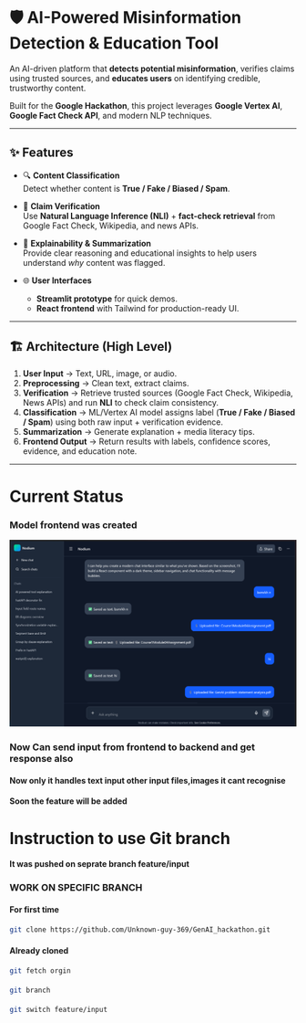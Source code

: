 # 🛡️ AI-Powered Misinformation Detection & Education Tool

An AI-driven platform that **detects potential misinformation**, verifies claims using trusted sources, and **educates users** on identifying credible, trustworthy content.  

Built for the **Google Hackathon**, this project leverages **Google Vertex AI**, **Google Fact Check API**, and modern NLP techniques.

---

## ✨ Features

- 🔍 **Content Classification**  
  Detect whether content is **True / Fake / Biased / Spam**.

- 📖 **Claim Verification**  
  Use **Natural Language Inference (NLI)** + **fact-check retrieval** from Google Fact Check, Wikipedia, and news APIs.

- 🧠 **Explainability & Summarization**  
  Provide clear reasoning and educational insights to help users understand *why* content was flagged.

- 🌐 **User Interfaces**  
  - **Streamlit prototype** for quick demos.  
  - **React frontend** with Tailwind for production-ready UI.  

---

## 🏗️ Architecture (High Level)

1. **User Input** → Text, URL, image, or audio.  
2. **Preprocessing** → Clean text, extract claims.  
3. **Verification** → Retrieve trusted sources (Google Fact Check, Wikipedia, News APIs) and run **NLI** to check claim consistency.  
4. **Classification** → ML/Vertex AI model assigns label (**True / Fake / Biased / Spam**) using both raw input + verification evidence.  
5. **Summarization** → Generate explanation + media literacy tips.  
6. **Frontend Output** → Return results with labels, confidence scores, evidence, and education note.  

---

# Current Status

### Model frontend was created
![alt text](image.png)
### Now Can send input from frontend to backend and get response also 
#### Now only it handles text input other input files,images it cant recognise
#### Soon the feature will be added

# Instruction to use Git branch 

#### It was pushed on seprate branch feature/input

### WORK ON SPECIFIC BRANCH

#### For first time 
```bash
git clone https://github.com/Unknown-guy-369/GenAI_hackathon.git

```

#### Already cloned
```bash
git fetch orgin

git branch

git switch feature/input
```




